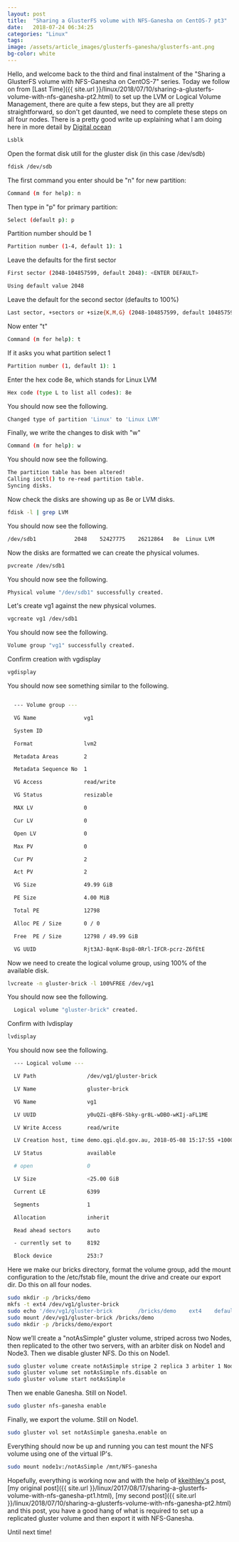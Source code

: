 ```yaml
---
layout: post
title:  "Sharing a GlusterFS volume with NFS-Ganesha on CentOS-7 pt3"
date:   2018-07-24 06:34:25
categories: "Linux"
tags: 
image: /assets/article_images/glusterfs-ganesha/glusterfs-ant.png
bg-color: white
---
```


Hello, and welcome back to the third and final instalment of the "Sharing a GlusterFS volume with NFS-Ganesha on CentOS-7" series. Today we follow on from [Last Time]({{ site.url }}/linux/2018/07/10/sharing-a-glusterfs-volume-with-nfs-ganesha-pt2.html) to set up the LVM or Logical Volume Management, there are quite a few steps, but they are all pretty straightforward, so don't get daunted, we need to complete these steps on all four nodes. There is a pretty good write up explaining what I am doing here in more detail by [Digital ocean](https://www.digitalocean.com/community/tutorials/an-introduction-to-lvm-concepts-terminology-and-operations)

```bash
Lsblk 
```

Open the format disk utill for the gluster disk (in this case /dev/sdb)

```bash
fdisk /dev/sdb
```

The first command you enter should be "n" for new partition:

```bash
Command (m for help): n 
```
Then type in "p" for primary partition:

```bash
Select (default p): p 
```
Partition number should be 1

```bash
Partition number (1-4, default 1): 1 
```
Leave the defaults for the first sector
```bash
First sector (2048-104857599, default 2048): <ENTER DEFAULT> 

Using default value 2048 
```

Leave the default for the second sector (defaults to 100%)

```bash
Last sector, +sectors or +size{K,M,G} (2048-104857599, default 104857599): <ENTER DEFAULT> 

```

Now enter "t"

```bash
Command (m for help): t 
```

If it asks you what partition select 1

```bash
Partition number (1, default 1): 1 
```

Enter the hex code 8e, which stands for Linux LVM

```bash
Hex code (type L to list all codes): 8e 
```

You should now see the following.

```bash
Changed type of partition 'Linux' to 'Linux LVM' 
```
Finally, we write the changes to disk with "w" 

```bash
Command (m for help): w 
```
You should now see the following.

```bash
The partition table has been altered! 
Calling ioctl() to re-read partition table. 
Syncing disks. 
```

Now check the disks are showing up as 8e or LVM disks. 

```bash
fdisk -l | grep LVM 
```
You should now see the following.
```bash
/dev/sdb1            2048    52427775    26212864   8e  Linux LVM 
```

Now the disks are formatted we can create the physical volumes. 

```bash
pvcreate /dev/sdb1
```

You should now see the following.

```bash
Physical volume "/dev/sdb1" successfully created. 
```

Let's create vg1 against the new physical volumes. 

```bash
vgcreate vg1 /dev/sdb1  
```

You should now see the following.

```bash
Volume group "vg1" successfully created. 
```

Confirm creation with vgdisplay 

```bash
vgdisplay 
```

You should now see something similar to the following.
```bash

  --- Volume group --- 

  VG Name               vg1 

  System ID 

  Format                lvm2 

  Metadata Areas        2 

  Metadata Sequence No  1 

  VG Access             read/write 

  VG Status             resizable 

  MAX LV                0 

  Cur LV                0 

  Open LV               0 

  Max PV                0 

  Cur PV                2 

  Act PV                2 

  VG Size               49.99 GiB 

  PE Size               4.00 MiB 

  Total PE              12798 

  Alloc PE / Size       0 / 0 

  Free  PE / Size       12798 / 49.99 GiB 

  VG UUID               Rjt3AJ-8qnK-Bsp8-0Rrl-IFCR-pcrz-Z6fEtE 

```
 
Now we need to create the logical volume group, using 100% of the available disk. 

```bash
lvcreate -n gluster-brick -l 100%FREE /dev/vg1 
```

You should now see the following.
```bash
  Logical volume "gluster-brick" created. 
```

Confirm with lvdisplay 

```bash
lvdisplay 
```

You should now see the following.
```bash
  --- Logical volume --- 

  LV Path                /dev/vg1/gluster-brick

  LV Name                gluster-brick

  VG Name                vg1 

  LV UUID                y0uQZi-qBF6-Sbky-gr8L-wDBO-wKIj-aFL1ME 

  LV Write Access        read/write 

  LV Creation host, time demo.qgi.qld.gov.au, 2018-05-08 15:17:55 +1000 

  LV Status              available 

  # open                 0 

  LV Size                <25.00 GiB 

  Current LE             6399 

  Segments               1 

  Allocation             inherit 

  Read ahead sectors     auto 

  - currently set to     8192 

  Block device           253:7 
```

Here we make our bricks directory, format the volume group, add the mount configuration to the /etc/fstab file, mount the drive and create our export dir. Do this on all four nodes.

```bash
sudo mkdir -p /bricks/demo  
mkfs -t ext4 /dev/vg1/gluster-brick
sudo echo '/dev/vg1/gluster-brick        /bricks/demo    ext4    defaults        0 0' >> /etc/fstab 
sudo mount /dev/vg1/gluster-brick /bricks/demo  
sudo mkdir -p /bricks/demo/export 
```

Now we’ll create a "notAsSimple" gluster volume, striped across two Nodes, then replicated to the other two servers, with an arbiter disk on Node1 and Node3. Then we disable gluster NFS. Do this on Node1.
<!--https://docs.gluster.org/en/v3/Administrator%20Guide/arbiter-volumes-and-quorum/-->

```bash 
sudo gluster volume create notAsSimple stripe 2 replica 3 arbiter 1 Node1:/bricks/demo/export Node2:/bricks/demo/export Node1:/bricks/arbiter/export Node3:/bricks/demo/export Node4:/bricks/demo/export Node3:/bricks/arbiter/export
sudo gluster volume set notAsSimple nfs.disable on  
sudo gluster volume start notAsSimple  
```

Then we enable Ganesha. Still on Node1.

```bash 
sudo gluster nfs-ganesha enable  
```

Finally, we export the volume. Still on Node1.

 ```bash
sudo gluster vol set notAsSimple ganesha.enable on 
```

Everything should now be up and running you can test mount the NFS volume using one of the virtual IP's.

 ```bash
sudo mount node1v:/notAsSimple /mnt/NFS-ganesha 
 ```

Hopefully, everything is working now and with the help of [kkeithley's](http://blog.gluster.org/2015/10/linux-scale-out-nfsv4-using-nfs-ganesha-and-glusterfs-one-step-at-a-time/) post, [my original post]({{ site.url }}/linux/2017/08/17/sharing-a-glusterfs-volume-with-nfs-ganesha-pt1.html), [my second post]({{ site.url }}/linux/2018/07/10/sharing-a-glusterfs-volume-with-nfs-ganesha-pt2.html) and this post, you have a good hang of what is required to set up a replicated gluster volume and then export it with NFS-Ganesha.

Until next time!
 
